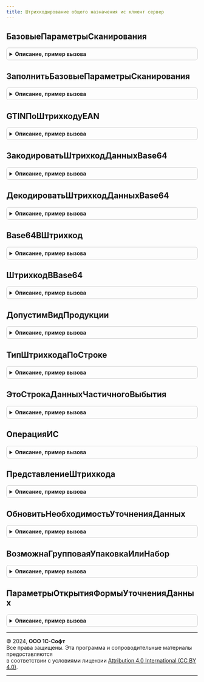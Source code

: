 ```yaml
---
title: Штрихкодирование общего назначения ис клиент сервер
---
```



## БазовыеПараметрыСканирования
<details style="margin: 1em 0; padding: 0.5em; border: 1px solid #ccc; border-radius: 6px;">

<summary style="font-weight: bold; cursor: pointer;">Описание, пример вызова</summary>

```bsl

// Инициализирует и возвращает общие параметры сканирования для всех видов продукции.
//
// Возвращаемое значение:
//  Структура - Описание:
// * ИдентификаторФормы - УникальныйИдентификатор - Уникальный идентификатор формы
// * СсылкаНаОбъект - ЛюбаяСсылка, Неопределено - Ссылка на объект из которого выполняется сканирование кодов маркировки
// * ИмяКолонкиШтрихкодУпаковки - Строка - Имя колонки хранения штрихкода упаковки в табличной части ИмяТабличнойЧастиШтрихкодыУпаковок
// * ИмяТабличнойЧастиШтрихкодыУпаковок - Строка - Наименование табличной части, где хранятся элементы штрихкодов упаковок
// * Склад - Неопределено - Место хранения
// * Организация - ОпределяемыйТип.Организация - Организация
// * Владелец - ОпределяемыйТип.ОрганизацияКонтрагентГосИС - Организация или контргент (используется в механизме контроля кодов маркировки)
// * ДопустимыйСпособВводаВОборот - Неопределено - Допустимый способ ввода в оборот (используется в механизме контроля кодов маркировки)
// * ПараметрыУказанияСерий - Структура, Неопределено - Произвольные параметры указания серий (может использоваться в конфигурации-потребителе)
// * ОперацияКонтроляАкцизныхМарок - Строка - Доступные типы: "Продажа", "Возврат". "Продажа" - для документов, которые
//                                            отражает расход по складу, "Возврат" - для документов, отражающих приход.
// * ПроверятьДублиКодовМаркировки - Строка - Вариант проверки дублей кодов маркировки
// * КонтрольУникальностиКодовМаркировки - Булево - Признак необходимости контроля дублей кодов маркировки
// * ДополнительныеПараметры - Структура - Параметры необходимые для переопределения обработки прикладных объектов
// * ИспользуютсяДанныеВыбораПоМаркируемойПродукции - Булево - Истина, если данные выбора по маркируемой продукции используются
// * ДанныеВыбораПоМаркируемойПродукции - Структура, Неопределено - последние данные выбора, которые требовалось запомнить для последующего сканирования
// * ИспользуетсяСоответствиеШтрихкодовСтрокДерева - Булево - Признак наличия в форме дерева упаковок (только формы проверки и подбора)
// * АдресДанныхДокументаОснования - Строка, Неопределено - адрес во временном хранилище, где хранятся данные документа основания
// * КонтрольРасхожденийСДокументомОснованием - Булево - Истина, если необходимо выполнять контроль и сообщать
//                                                       об ошибках в случае несоответствия документу-основанию.
// * КэшированныеЗначения - Произвольный - Произвольная структура данных для кэширования значений
// * ТолькоМаркируемаяПродукция - Булево - Истина, если документ поддерживает работу только с маркируемой продукцией
// * ВозможнаЗагрузкаТСД - Булево - Истина, если контекст поддерживает работу с ТСД
// * ДокументОснование - ДокументСсылка, Неопределено - Ссылка на документ-основание
// * СоздаватьШтрихкодУпаковки - Булево - Если флаг установлен, то в момент сканирования кода маркировки создается запись в справочнике ШтрихкодыУпаковокТоваров
// * АдресСоответствияАкцизныхМарок - Строка, Неопределено - адрес во временном хранилище, где хранятся обработанные данные по штрихкодам
// * ДопустимыеВидыПродукции - Массив Из ПеречислениеСсылка.ВидыПродукцииИС - Допустимые виды продукции, которые поддерживает контекст
// * ОтборПоВидуПродукции - Булево - Признак необходимости отбора кодов маркировки по виду продукции.
//                                   Используется при открытии форм проверки из документов конфигурации-потребителя
//                                   или при получении списка кодов маркировки из документов конфигурации-потребителя.
//                                   В документе конфигурации-потребителя может содержаться множество разных видов продукции.
// * КэшМаркируемойПродукции - Соответствие из КлючИЗначение, Неопределено - Используется для защиты от повторного сканирования кодов маркировки
// * РазрешенаОбработкаБезУказанияМарки - Булево - Признак возможности работы с товарами без указания кодов маркировки.
//                                                 Используется в формах сканирования кодов маркировки.
//                                                 Если флаг не установлен, то команда "Добавить без кода маркировки" скрывается.
// * РазрешенаОбработкаКодовСПустойНоменклатурой - Булево - Признак возможности обработки кодов маркировки без указания номенклатуры
// * РазрешеноЗапрашиватьКодМаркировки - Булево - Признак необходимости открытия формы сканирования кода маркировки после сканирования GTIN.
// * СопоставлятьНоменклатуру - Булево - Признак возможности сопоставления номенклатуры после сканирования кода маркировки.
// * ДоступнаПечатьЭтикеток - Булево - Признак доступности печати этикеток после сканирования EAN (Потоковая печать)
// * ДополнительныеВариантыСопоставленияНоменклатуры - Соответствие Из КлючИЗначение:
//    ** Ключ - Строка - Штрихкод EAN
//    ** Значение - Массив Из Структура:
//        *** Номенклатура - ОпределяемыйТип.Номенклатура - Номенклатура
//        *** Характеристика - ОпределяемыйТип.ХарактеристикаНоменклатуры - Характеристика номенклатуры
//        *** Серия - ОпределяемыйТип.СерияНоменклатуры - Серия номенклатуры
// * ДанныеТаблицыТовары - Неопределено - Данные таблицы товары
// * РазрешенаОбработкаНеНайденныхЛогистическихУпаковок - Булево - Параметр используется в формах проверки и подбора в случае если документ
//                                                                 поддерживает операции агрегации.
// * ПоддерживаютсяОперацииАгрегации - Булево - Параметр работает в паре с параметром РазрешенаОбработкаНеНайденныхЛогистическихУпаковок.
//                                              Если для документ поддерживает операции агрегации, то в форме проверки разрешено работать
//                                              с пустыми упаковками.
// * КонтрольПустыхУпаковок - Булево - Признак необходимости контроля пустых упаковок при операциях сканирования.
//                                     Контроль выполняется для групповых и логистических упаковок.
// * ВыводитьСообщенияОбОшибках - Булево - Ложь, если вывод сообщений об ошибках запрещен
// * ПроверятьАлфавитКодовМаркировки - Булево - Признак необходимости проверки алфавита кодов маркировки
// * КонтролироватьСтандартнуюВложенность - Булево - Признак необходимости контроля стандартной вложенности
// * ПропускатьСтрокиСОшибкамиПриЗагрузкеИзТСД - Булево - Истина, если необходимо пропускать коды маркировки с ошибками при работе с ТСД
// * ДетализацияСтруктурыХранения - Неопределено - Детализация данных сканирования.
// * ВосстанавливатьСтруктуруКодаМаркировки - Булево - Истина, если можно восстанавливать структуру полных кодов маркировки.
// * КонтролироватьСоставАгрегатов - Булево -
// * ПроверятьСтруктуруКодовМаркировки - Булево - Признак проверки кода маркировки на полный состав
// * ПодсистемаИСМПСуществует - Булево - Признак включения в сборку подсистемы ИС МП
// * ЗапрашиватьКоличествоМерногоТовара - Булево -  Параметр работы с весовыми маркируемыми товарами:
//   Ложь - не запрашивать количество,
//   Истина - запрашивать количество.
// * СозданиеНаборов - Булево - Признак возможности создания наборов
// * РасширеннаяВерсияГосИС - Булево - Устанавливается при варианте сборки Расширенная
// * РежимБРМК - Булево - Режим работы штрихкодирования без открытия дополнительных форм
// * ЭтоМаркировкаТоваровИСМП - Булево - признак, что документ является документом Маркировка товаров ИС МП
Функция БазовыеПараметрыСканирования() Экспорт
```

Пример вызова
```bsl
Результат = ШтрихкодированиеОбщегоНазначенияИСКлиентСервер.БазовыеПараметрыСканирования() 
```
</details>

## ЗаполнитьБазовыеПараметрыСканирования
<details style="margin: 1em 0; padding: 0.5em; border: 1px solid #ccc; border-radius: 6px;">

<summary style="font-weight: bold; cursor: pointer;">Описание, пример вызова</summary>

```bsl

// Выполняет заполнение базовых параметров сканирования на основании данных контекста.
//  * Заполнение данных выбора (есть реквизит на форме, не выполняется групповая обработка)
//  * Заполнение кеша маркируемой продукции
//  * Заполнение параметров указания серий.
//
// Параметры:
//  ПараметрыСканирования - См. ШтрихкодированиеОбщегоНазначенияИСКлиент.ПараметрыСканирования
//  Контекст - ФормаКлиентскогоПриложения, ЛюбаяСсылка - контекст, данные которого будут использованы для заполнения параметров сканирования.
Процедура ЗаполнитьБазовыеПараметрыСканирования(ПараметрыСканирования, Контекст) Экспорт
```

Пример вызова
```bsl
ШтрихкодированиеОбщегоНазначенияИСКлиентСервер.ЗаполнитьБазовыеПараметрыСканирования(ПараметрыСканирования, Контекст) 
```
</details>

## GTINПоШтрихкодуEAN
<details style="margin: 1em 0; padding: 0.5em; border: 1px solid #ccc; border-radius: 6px;">

<summary style="font-weight: bold; cursor: pointer;">Описание, пример вызова</summary>

```bsl

// Дополняет штрихкод EAN лидирующими нулями.
//
// Параметры:
//  ШтрихкодEAN - Строка - Значение штрихкода EAN.
// Возвращаемое значение:
//  Строка - GTIN.
Функция GTINПоШтрихкодуEAN(Знач ШтрихкодEAN) Экспорт
```

Пример вызова
```bsl
Результат = ШтрихкодированиеОбщегоНазначенияИСКлиентСервер.GTINПоШтрихкодуEAN(ШтрихкодEAN) 
```
</details>

## ЗакодироватьШтрихкодДанныхBase64
<details style="margin: 1em 0; padding: 0.5em; border: 1px solid #ccc; border-radius: 6px;">

<summary style="font-weight: bold; cursor: pointer;">Описание, пример вызова</summary>

```bsl

Процедура ЗакодироватьШтрихкодДанныхBase64(ДанныеШтрихкода) Экспорт
```

Пример вызова
```bsl
ШтрихкодированиеОбщегоНазначенияИСКлиентСервер.ЗакодироватьШтрихкодДанныхBase64(ДанныеШтрихкода) 
```
</details>

## ДекодироватьШтрихкодДанныхBase64
<details style="margin: 1em 0; padding: 0.5em; border: 1px solid #ccc; border-radius: 6px;">

<summary style="font-weight: bold; cursor: pointer;">Описание, пример вызова</summary>

```bsl

Процедура ДекодироватьШтрихкодДанныхBase64(ДанныеШтрихкода, СохранитьШтрихкодBase64 = Ложь) Экспорт
```

Пример вызова
```bsl
ШтрихкодированиеОбщегоНазначенияИСКлиентСервер.ДекодироватьШтрихкодДанныхBase64(ДанныеШтрихкода, СохранитьШтрихкодBase64);
```
</details>

## Base64ВШтрихкод
<details style="margin: 1em 0; padding: 0.5em; border: 1px solid #ccc; border-radius: 6px;">

<summary style="font-weight: bold; cursor: pointer;">Описание, пример вызова</summary>

```bsl

// Декодирует штрихкод по алгоритму Base64 в строковый формат.
//
// Параметры:
//  ШтрихкодВBase64 - Строка - закодированный штрихкод.
// Возвращаемое значение:
//  Строка - Декодированный штрихкод.
Функция Base64ВШтрихкод(Знач ШтрихкодВBase64) Экспорт
```

Пример вызова
```bsl
Результат = ШтрихкодированиеОбщегоНазначенияИСКлиентСервер.Base64ВШтрихкод(ШтрихкодВBase64) 
```
</details>

## ШтрихкодВBase64
<details style="margin: 1em 0; padding: 0.5em; border: 1px solid #ccc; border-radius: 6px;">

<summary style="font-weight: bold; cursor: pointer;">Описание, пример вызова</summary>

```bsl

// Кодирует значение штрихкода по алгоритму Base64.
//
// Параметры:
//  Штрихкод - Строка - Значение штрихкода.
// Возвращаемое значение:
//  Строка - штрихкод закодированный по алгоритму Base64.
Функция ШтрихкодВBase64(Знач Штрихкод) Экспорт
```

Пример вызова
```bsl
Результат = ШтрихкодированиеОбщегоНазначенияИСКлиентСервер.ШтрихкодВBase64(Штрихкод) 
```
</details>

## ДопустимВидПродукции
<details style="margin: 1em 0; padding: 0.5em; border: 1px solid #ccc; border-radius: 6px;">

<summary style="font-weight: bold; cursor: pointer;">Описание, пример вызова</summary>

```bsl

// Определяет допустимость обработки вида продукции по параметрам сканирования.
//
// Параметры:
//  ПараметрыСканирования - (См. ШтрихкодированиеОбщегоНазначенияИСКлиент.ПараметрыСканирования)
//  ВидПродукцииИС - ПеречислениеСсылка.ВидыПродукцииИС - Вид продукции
// Возвращаемое значение:
//  Булево - Истина, если вид продукции допустим.
Функция ДопустимВидПродукции(ПараметрыСканирования, ВидПродукцииИС) Экспорт
```

Пример вызова
```bsl
Результат = ШтрихкодированиеОбщегоНазначенияИСКлиентСервер.ДопустимВидПродукции(ПараметрыСканирования, ВидПродукцииИС) 
```
</details>

## ТипШтрихкодаПоСтроке
<details style="margin: 1em 0; padding: 0.5em; border: 1px solid #ccc; border-radius: 6px;">

<summary style="font-weight: bold; cursor: pointer;">Описание, пример вызова</summary>

```bsl

// Получает значение перечисления типа штрихкода по строке
//
// Параметры:
// 	ТипШтрихкодаСтрокой - Строка - тип штрихкода (например, Code128Формат1, GS1128, GS1DataBarExpandedStacked)
// Возвращаемое значение:
//  ПеречислениеСсылка.ТипыШтрихкодов - тип шаблона
Функция ТипШтрихкодаПоСтроке(ТипШтрихкодаСтрокой) Экспорт
```

Пример вызова
```bsl
Результат = ШтрихкодированиеОбщегоНазначенияИСКлиентСервер.ТипШтрихкодаПоСтроке(ТипШтрихкодаСтрокой) 
```
</details>

## ЭтоСтрокаДанныхЧастичногоВыбытия
<details style="margin: 1em 0; padding: 0.5em; border: 1px solid #ccc; border-radius: 6px;">

<summary style="font-weight: bold; cursor: pointer;">Описание, пример вызова</summary>

```bsl

Функция ЭтоСтрокаДанныхЧастичногоВыбытия(СтрокаДанных, ПараметрыСканирования, ВидПродукции = Неопределено, ПроверятьФлагВыбытия = Ложь) Экспорт
```

Пример вызова
```bsl
Результат = ШтрихкодированиеОбщегоНазначенияИСКлиентСервер.ЭтоСтрокаДанныхЧастичногоВыбытия(СтрокаДанных, ПараметрыСканирования, ВидПродукции, ПроверятьФлагВыбытия);
```
</details>

## ОперацияИС
<details style="margin: 1em 0; padding: 0.5em; border: 1px solid #ccc; border-radius: 6px;">

<summary style="font-weight: bold; cursor: pointer;">Описание, пример вызова</summary>

```bsl

Функция ОперацияИС(ПараметрыСканирования, ВидПродукции) Экспорт
```

Пример вызова
```bsl
Результат = ШтрихкодированиеОбщегоНазначенияИСКлиентСервер.ОперацияИС(ПараметрыСканирования, ВидПродукции) 
```
</details>

## ПредставлениеШтрихкода
<details style="margin: 1em 0; padding: 0.5em; border: 1px solid #ccc; border-radius: 6px;">

<summary style="font-weight: bold; cursor: pointer;">Описание, пример вызова</summary>

```bsl

// Возвращает сокращенное представление штрихкода маркируемой продукции
//
// Параметры:
//  Штрихкод - Строка - Штрихкод
// Возвращаемое значение:
//  Строка - Краткое представление штрихкода маркируемой продукции
Функция ПредставлениеШтрихкода(Штрихкод) Экспорт
```

Пример вызова
```bsl
Результат = ШтрихкодированиеОбщегоНазначенияИСКлиентСервер.ПредставлениеШтрихкода(Штрихкод) 
```
</details>

## ОбновитьНеобходимостьУточненияДанных
<details style="margin: 1em 0; padding: 0.5em; border: 1px solid #ccc; border-radius: 6px;">

<summary style="font-weight: bold; cursor: pointer;">Описание, пример вызова</summary>

```bsl

Процедура ОбновитьНеобходимостьУточненияДанных(ДанныеШтрихкода) Экспорт
```

Пример вызова
```bsl
ШтрихкодированиеОбщегоНазначенияИСКлиентСервер.ОбновитьНеобходимостьУточненияДанных(ДанныеШтрихкода) 
```
</details>

## ВозможнаГрупповаяУпаковкаИлиНабор
<details style="margin: 1em 0; padding: 0.5em; border: 1px solid #ccc; border-radius: 6px;">

<summary style="font-weight: bold; cursor: pointer;">Описание, пример вызова</summary>

```bsl

// Если код маркировки соответствует формату GS1 и может принадлежать альтернативной табачной продукции,
// то вид упаковки в некототорых случаях может быть пустым и принадлежать как потребительской, так и групповой упаковкам.
//
// Параметры:
//   ВидУпаковки - ПеречислениеСсылка.ВидыУпаковокИС - Вид упаковки
//   ДанныеРазбора - См. РазборКодаМаркировкиИССлужебныйКлиентСервер.НовыйРезультатРазбораКодаМаркировки
// Возвращаемое значение:
//   Булево - Истина, если Вид упаковки - групповая или если групповая упаковка возможна по данным разбора
Функция ВозможнаГрупповаяУпаковкаИлиНабор(ВидУпаковки, ДанныеРазбора) Экспорт
```

Пример вызова
```bsl
Результат = ШтрихкодированиеОбщегоНазначенияИСКлиентСервер.ВозможнаГрупповаяУпаковкаИлиНабор(ВидУпаковки, ДанныеРазбора) 
```
</details>

## ПараметрыОткрытияФормыУточненияДанных
<details style="margin: 1em 0; padding: 0.5em; border: 1px solid #ccc; border-radius: 6px;">

<summary style="font-weight: bold; cursor: pointer;">Описание, пример вызова</summary>

```bsl

// Возвращает параметры открытия формы уточнения данных у пользователя, таких как "Номенклатура", "Характеристика", "Серия".
//
// Возвращаемое значение:
//  Структура - Описание:
// * ПараметрыСканирования - (См. ШтрихкодированиеОбщегоНазначенияИСКлиент.ПараметрыСканирования).
// * ПараметрыУказанияСерий - Структура - данные для расчета серий.
// * ШтрихкодEAN - Строка - Штрихкода формата EAN.
// * Характеристика - ОпределяемыйТип.ХарактеристикаНоменклатуры - Элемент Характеристика.
// * Номенклатура - ОпределяемыйТип.Номенклатура - Элемент Номенклатура.
// * ТипШтрихкода - ПеречислениеСсылка.ТипыШтрихкодов - Тип штрихкода кода маркировки.
// * КодМаркировки - Строка - Код маркировки.
// * ХешСуммаКодаМаркировки - Строка - Хэш кода маркировки.
Функция ПараметрыОткрытияФормыУточненияДанных() Экспорт
```

Пример вызова
```bsl
Результат = ШтрихкодированиеОбщегоНазначенияИСКлиентСервер.ПараметрыОткрытияФормыУточненияДанных() 
```
</details>

---

© 2024, **ООО 1С-Софт**  
Все права защищены. Эта программа и сопроводительные материалы предоставляются  
в соответствии с условиями лицензии [Attribution 4.0 International (CC BY 4.0)](https://creativecommons.org/licenses/by/4.0/legalcode).

---
